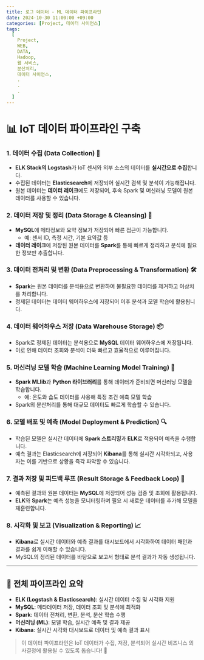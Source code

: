```yaml
---
title: 로그 데이터 - ML 데이터 파이프라인
date: 2024-10-30 11:00:00 +09:00
categories: [Project, 데이터 사이언스]
tags:
  [
    Project,
    WEB,
    DATA,
    Hadoop,
    웹 서비스,
    분산처리,
    데이터 사이언스,
    .
    .
    .
  ]
---
```


# 📊 IoT 데이터 파이프라인 구축

### 1. 데이터 수집 (Data Collection) 🚀
   - **ELK Stack의 Logstash**가 IoT 센서와 외부 소스의 데이터를 **실시간으로 수집**합니다.
   - 수집된 데이터는 **Elasticsearch**에 저장되어 실시간 검색 및 분석이 가능해집니다.
   - 원본 데이터는 **데이터 레이크**에도 저장되어, 후속 Spark 및 머신러닝 모델이 원본 데이터를 사용할 수 있습니다.

### 2. 데이터 저장 및 정리 (Data Storage & Cleansing) 📂
   - **MySQL**에 메타정보와 요약 정보가 저장되어 빠른 접근이 가능합니다.
      - 예: 센서 ID, 측정 시간, 기본 요약값 등
   - **데이터 레이크**에 저장된 원본 데이터를 **Spark**를 통해 빠르게 정리하고 분석에 필요한 정보만 추출합니다.

### 3. 데이터 전처리 및 변환 (Data Preprocessing & Transformation) 🛠️
   - **Spark**는 원본 데이터를 분석용으로 변환하여 불필요한 데이터를 제거하고 이상치를 처리합니다.
   - 정제된 데이터는 데이터 웨어하우스에 저장되어 이후 분석과 모델 학습에 활용됩니다.

### 4. 데이터 웨어하우스 저장 (Data Warehouse Storage) 📦
   - Spark로 정제된 데이터는 분석용으로 **MySQL** 데이터 웨어하우스에 저장됩니다.
   - 이로 인해 데이터 조회와 분석이 더욱 빠르고 효율적으로 이루어집니다.

### 5. 머신러닝 모델 학습 (Machine Learning Model Training) 🤖
   - **Spark MLlib**과 **Python 라이브러리**를 통해 데이터가 준비되면 머신러닝 모델을 학습합니다.
      - 예: 온도와 습도 데이터를 사용해 특정 조건 예측 모델 학습
   - Spark의 분산처리를 통해 대규모 데이터도 빠르게 학습할 수 있습니다.

### 6. 모델 배포 및 예측 (Model Deployment & Prediction) 🔍
   - 학습된 모델은 실시간 데이터에 **Spark 스트리밍**과 **ELK**로 적용되어 예측을 수행합니다.
   - 예측 결과는 Elasticsearch에 저장되어 **Kibana**를 통해 실시간 시각화되고, 사용자는 이를 기반으로 상황을 즉각 파악할 수 있습니다.

### 7. 결과 저장 및 피드백 루프 (Result Storage & Feedback Loop) 🔄
   - 예측된 결과와 원본 데이터는 **MySQL**에 저장되어 성능 검증 및 조회에 활용됩니다.
   - **ELK**와 **Spark**는 예측 성능을 모니터링하며 필요 시 새로운 데이터를 추가해 모델을 재훈련합니다.

### 8. 시각화 및 보고 (Visualization & Reporting) 📈
   - **Kibana**로 실시간 데이터와 예측 결과를 대시보드에서 시각화하여 데이터 패턴과 결과를 쉽게 이해할 수 있습니다.
   - MySQL의 정리된 데이터를 바탕으로 보고서 형태로 분석 결과가 자동 생성됩니다.

---

## 🔗 전체 파이프라인 요약

- **ELK (Logstash & Elasticsearch)**: 실시간 데이터 수집 및 시각화 지원
- **MySQL**: 메타데이터 저장, 데이터 조회 및 분석에 최적화
- **Spark**: 데이터 전처리, 변환, 분석, 분산 학습 수행
- **머신러닝 (ML)**: 모델 학습, 실시간 예측 및 결과 제공
- **Kibana**: 실시간 시각화 대시보드로 데이터 및 예측 결과 표시

> 이 데이터 파이프라인은 IoT 데이터가 수집, 저장, 분석되어 실시간 비즈니스 의사결정에 활용될 수 있도록 돕습니다! 🎉



